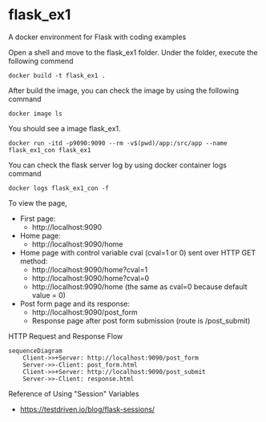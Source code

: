 # flask_ex1
A docker environment for Flask with coding examples

Open a shell and move to the flask_ex1 folder. Under the folder, execute the following commend
```
docker build -t flask_ex1 .
``` 

After build the image, you can check the image by using the following command
```
docker image ls
```
You should see a image flask_ex1.

```
docker run -itd -p9090:9090 --rm -v$(pwd)/app:/src/app --name flask_ex1_con flask_ex1
```

You can check the flask server log by using docker container logs command

```
docker logs flask_ex1_con -f
```

To view the page, 
- First page:
    - http://localhost:9090
- Home page:
    - http://localhost:9090/home
- Home page with control variable cval (cval=1 or 0) sent over HTTP GET method:
    - http://localhost:9090/home?cval=1
    - http://localhost:9090/home?cval=0
    - http://localhost:9090/home (the same as cval=0 because default value = 0)
- Post form page and its response:
    - http://localhost:9090/post_form
    - Response page after post form submission (route is /post_submit)

HTTP Request and Response Flow
```mermaid
sequenceDiagram
    Client->>+Server: http://localhost:9090/post_form
    Server->>-Client: post_form.html
    Client->>+Server: http://localhost:9090/post_submit
    Server->>-Client: response.html
```

Reference of Using "Session" Variables
- https://testdriven.io/blog/flask-sessions/ 




